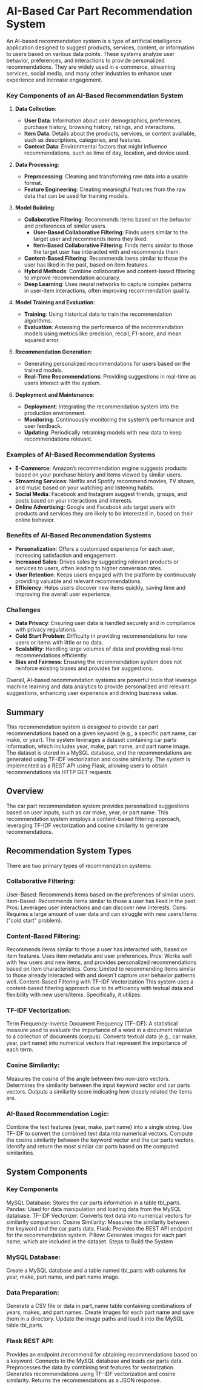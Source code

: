 # AI-Based Car Part Recommendation System

An AI-based recommendation system is a type of artificial intelligence application designed to suggest products, services, content, or information to users based on various data points. These systems analyze user behavior, preferences, and interactions to provide personalized recommendations. They are widely used in e-commerce, streaming services, social media, and many other industries to enhance user experience and increase engagement.

### Key Components of an AI-Based Recommendation System

1. **Data Collection**:
    - **User Data**: Information about user demographics, preferences, purchase history, browsing history, ratings, and interactions.
    - **Item Data**: Details about the products, services, or content available, such as descriptions, categories, and features.
    - **Context Data**: Environmental factors that might influence recommendations, such as time of day, location, and device used.

2. **Data Processing**:
    - **Preprocessing**: Cleaning and transforming raw data into a usable format.
    - **Feature Engineering**: Creating meaningful features from the raw data that can be used for training models.

3. **Model Building**:
    - **Collaborative Filtering**: Recommends items based on the behavior and preferences of similar users.
        - **User-Based Collaborative Filtering**: Finds users similar to the target user and recommends items they liked.
        - **Item-Based Collaborative Filtering**: Finds items similar to those the target user has interacted with and recommends them.
    - **Content-Based Filtering**: Recommends items similar to those the user has liked in the past, based on item features.
    - **Hybrid Methods**: Combine collaborative and content-based filtering to improve recommendation accuracy.
    - **Deep Learning**: Uses neural networks to capture complex patterns in user-item interactions, often improving recommendation quality.

4. **Model Training and Evaluation**:
    - **Training**: Using historical data to train the recommendation algorithms.
    - **Evaluation**: Assessing the performance of the recommendation models using metrics like precision, recall, F1-score, and mean squared error.

5. **Recommendation Generation**:
    - Generating personalized recommendations for users based on the trained models.
    - **Real-Time Recommendations**: Providing suggestions in real-time as users interact with the system.

6. **Deployment and Maintenance**:
    - **Deployment**: Integrating the recommendation system into the production environment.
    - **Monitoring**: Continuously monitoring the system’s performance and user feedback.
    - **Updating**: Periodically retraining models with new data to keep recommendations relevant.

### Examples of AI-Based Recommendation Systems

- **E-Commerce**: Amazon’s recommendation engine suggests products based on your purchase history and items viewed by similar users.
- **Streaming Services**: Netflix and Spotify recommend movies, TV shows, and music based on your watching and listening habits.
- **Social Media**: Facebook and Instagram suggest friends, groups, and posts based on your interactions and interests.
- **Online Advertising**: Google and Facebook ads target users with products and services they are likely to be interested in, based on their online behavior.

### Benefits of AI-Based Recommendation Systems

- **Personalization**: Offers a customized experience for each user, increasing satisfaction and engagement.
- **Increased Sales**: Drives sales by suggesting relevant products or services to users, often leading to higher conversion rates.
- **User Retention**: Keeps users engaged with the platform by continuously providing valuable and relevant recommendations.
- **Efficiency**: Helps users discover new items quickly, saving time and improving the overall user experience.

### Challenges

- **Data Privacy**: Ensuring user data is handled securely and in compliance with privacy regulations.
- **Cold Start Problem**: Difficulty in providing recommendations for new users or items with little or no data.
- **Scalability**: Handling large volumes of data and providing real-time recommendations efficiently.
- **Bias and Fairness**: Ensuring the recommendation system does not reinforce existing biases and provides fair suggestions.

Overall, AI-based recommendation systems are powerful tools that leverage machine learning and data analytics to provide personalized and relevant suggestions, enhancing user experience and driving business value.









## Summary
This recommendation system is designed to provide car part recommendations based on a given keyword (e.g., a specific part name, car make, or year). The system leverages a dataset containing car parts information, which includes year, make, part name, and part name image. The dataset is stored in a MySQL database, and the recommendations are generated using TF-IDF vectorization and cosine similarity. The system is implemented as a REST API using Flask, allowing users to obtain recommendations via HTTP GET requests.


## Overview
The car part recommendation system provides personalized suggestions based on user inputs, such as car make, year, or part name. This recommendation system employs a content-based filtering approach, leveraging TF-IDF vectorization and cosine similarity to generate recommendations.

## Recommendation System Types
There are two primary types of recommendation systems:

### Collaborative Filtering:

User-Based: Recommends items based on the preferences of similar users.
Item-Based: Recommends items similar to those a user has liked in the past.
Pros: Leverages user interactions and can discover new interests.
Cons: Requires a large amount of user data and can struggle with new users/items ("cold start" problem).

### Content-Based Filtering:

Recommends items similar to those a user has interacted with, based on item features.
Uses item metadata and user preferences.
Pros: Works well with few users and new items, and provides personalized recommendations based on item characteristics.
Cons: Limited to recommending items similar to those already interacted with and doesn't capture user behavior patterns well.
Content-Based Filtering with TF-IDF Vectorization
This system uses a content-based filtering approach due to its efficiency with textual data and flexibility with new users/items. Specifically, it utilizes:

### TF-IDF Vectorization:

Term Frequency-Inverse Document Frequency (TF-IDF): A statistical measure used to evaluate the importance of a word in a document relative to a collection of documents (corpus).
Converts textual data (e.g., car make, year, part name) into numerical vectors that represent the importance of each term.

### Cosine Similarity:

Measures the cosine of the angle between two non-zero vectors.
Determines the similarity between the input keyword vector and car parts vectors.
Outputs a similarity score indicating how closely related the items are.


### AI-Based Recommendation Logic:

Combine the text features (year, make, part name) into a single string.
Use TF-IDF to convert the combined text data into numerical vectors.
Compute the cosine similarity between the keyword vector and the car parts vectors.
Identify and return the most similar car parts based on the computed similarities.


## System Components

### Key Components
MySQL Database: Stores the car parts information in a table tbl_parts.
Pandas: Used for data manipulation and loading data from the MySQL database.
TF-IDF Vectorizer: Converts text data into numerical vectors for similarity comparison.
Cosine Similarity: Measures the similarity between the keyword and the car parts data.
Flask: Provides the REST API endpoint for the recommendation system.
Pillow: Generates images for each part name, which are included in the dataset.
Steps to Build the System


### MySQL Database:

Create a MySQL database and a table named tbl_parts with columns for year, make, part name, and part name image.


### Data Preparation:

Generate a CSV file or data in part_name table containing combinations of years, makes, and part names.
Create images for each part name and save them in a directory.
Update the image paths and load it into the MySQL table tbl_parts.

### Flask REST API:

Provides an endpoint /recommend for obtaining recommendations based on a keyword.
Connects to the MySQL database and loads car parts data.
Preprocesses the data by combining text features for vectorization.
Generates recommendations using TF-IDF vectorization and cosine similarity.
Returns the recommendations as a JSON response.
